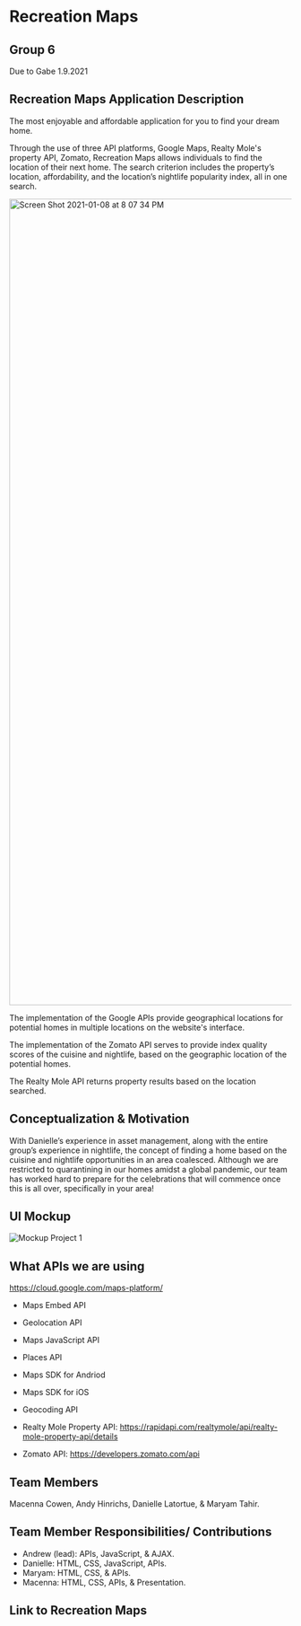 # Recreation Maps
## Group 6 
Due to Gabe 1.9.2021

## Recreation Maps Application Description

The most enjoyable and affordable application for you to find your dream home. 

Through the use of three API platforms, Google Maps, Realty Mole's property API, Zomato, Recreation Maps allows individuals to find the location of their next home. The search criterion includes the property’s location, affordability, and the location’s nightlife popularity index, all in one search.


<img width="1437" alt="Screen Shot 2021-01-08 at 8 07 34 PM" src="https://user-images.githubusercontent.com/38767248/104078640-2a143b00-51ed-11eb-8667-a46b8defd678.png">


The implementation of the Google APIs provide geographical locations for potential homes in multiple locations on the website's interface.

The implementation of the Zomato API serves to provide index quality scores of the cuisine and nightlife, based on the geographic location of the potential homes.

The Realty Mole API returns property results based on the location searched. 

## Conceptualization & Motivation
With Danielle’s experience in asset management, along with the entire group’s experience in nightlife, the concept of finding a home based on the cuisine and nightlife opportunities in an area coalesced.
Although we are restricted to quarantining in our homes amidst a global pandemic, 
our team has worked hard to prepare for the celebrations that will commence once this is all over, specifically in your area!


## UI Mockup
![Mockup Project 1](https://user-images.githubusercontent.com/73623735/102294479-666ab900-3f17-11eb-9474-4185d0ef6f95.jpg)

## What APIs we are using 
https://cloud.google.com/maps-platform/
- Maps Embed API
- Geolocation API
- Maps JavaScript API
- Places API
- Maps SDK for Andriod
- Maps SDK for iOS 
- Geocoding API 

- Realty Mole Property API: https://rapidapi.com/realtymole/api/realty-mole-property-api/details

- Zomato API: https://developers.zomato.com/api


## Team Members 
Macenna Cowen, Andy Hinrichs, Danielle Latortue, & Maryam Tahir.

## Team Member Responsibilities/ Contributions 
- Andrew (lead): APIs, JavaScript, & AJAX.
- Danielle: HTML, CSS, JavaScript, APIs.
- Maryam: HTML, CSS, & APIs.
- Macenna: HTML, CSS, APIs, & Presentation.

## Link to Recreation Maps


